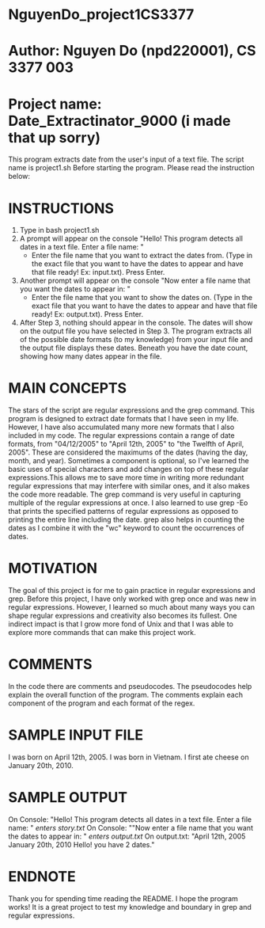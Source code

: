 # NguyenDo_project1CS3377
# Author: Nguyen Do (npd220001), CS 3377 003
# Project name: Date_Extractinator_9000 (i made that up sorry)
  This program extracts date from the user's input of a text file. The script name is project1.sh
  Before starting the program.
  Please read the instruction below:
# INSTRUCTIONS
  1. Type in bash project1.sh
  2. A prompt will appear on the console "Hello! This program detects all dates in a text file. Enter a file name: "
     - Enter the file name that you want to extract the dates from. (Type in the exact file that you want to have the dates to appear and have that file ready! Ex: input.txt). Press Enter.
  3. Another prompt will appear on the console "Now enter a file name that you want the dates to appear in: "
     - Enter the file name that you want to show the dates on. (Type in the exact file that you want to have the dates to appear and have that file ready! Ex: output.txt). Press Enter.
  4. After Step 3, nothing should appear in the console. The dates will show on the output file you have selected in Step 3. The program extracts all of the possible date formats (to my knowledge) from your input file and the output file displays these dates. Beneath you have the date count, showing how many dates appear in the file.
# MAIN CONCEPTS
  The stars of the script are regular expressions and the grep command. 
  This program is designed to extract date formats that I have seen in my life. However, I have also accumulated many more new formats that I also included in my code.
  The regular expressions contain a range of date formats, from "04/12/2005" to "April 12th, 2005" to "the Twelfth of April, 2005". These are considered the maximums of the dates (having the day, month, and year). Sometimes a component is optional, so I've learned the basic uses of special characters and add changes on top of these regular expressions.This allows me to save more time in writing more redundant regular expressions that may interfere with similar ones, and it also makes the code more readable.
  The grep command is very useful in capturing multiple of the regular expressions at once. I also learned to use grep -Eo that prints the specified patterns of regular expressions as opposed to printing the entire line including the date. grep also helps in counting the dates as I combine it with the "wc" keyword to count the occurrences of dates.
# MOTIVATION
  The goal of this project is for me to gain practice in regular expressions and grep. Before this project, I have only worked with grep once and was new in regular expressions. However, I learned so much about many ways you can shape regular expressions and creativity also becomes its fullest. One indirect impact is that I grow more fond of Unix and that I was able to explore more commands that can make this project work.
# COMMENTS
 In the code there are comments and pseudocodes. The pseudocodes help explain the overall function of the program. The comments explain each component of the program and each format of the regex.
# SAMPLE INPUT FILE
  I was born on April 12th, 2005. I was born in Vietnam. I first ate cheese on January 20th, 2010.
# SAMPLE OUTPUT
  On Console: "Hello! This program detects all dates in a text file. Enter a file name: " *enters story.txt*
  On Console: ""Now enter a file name that you want the dates to appear in: " *enters output.txt*
  On output.txt: "April 12th, 2005
                  January 20th, 2010
                  Hello! you have 2 dates."
# ENDNOTE
  Thank you for spending time reading the README. I hope the program works! It is a great project to test my knowledge and boundary in grep and regular expressions.
